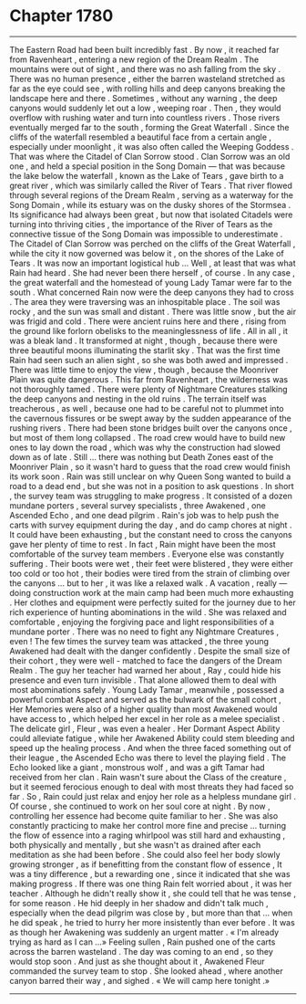 
# Chapter 1780


---

The Eastern Road had been built incredibly fast . By now , it reached far from Ravenheart , entering a new region of the Dream Realm .
The mountains were out of sight , and there was no ash falling from the sky . There was no human presence , either the barren wasteland stretched as far as the eye could see , with rolling hills and deep canyons breaking the landscape here and there .
Sometimes , without any warning , the deep canyons would suddenly let out a low , weeping roar . Then , they would overflow with rushing water and turn into countless rivers . Those rivers eventually merged far to the south , forming the Great Waterfall .
Since the cliffs of the waterfall resembled a beautiful face from a certain angle , especially under moonlight , it was also often called the Weeping Goddess .
That was where the Citadel of Clan Sorrow stood .
Clan Sorrow was an old one , and held a special position in the Song Domain — that was because the lake below the waterfall , known as the Lake of Tears , gave birth to a great river , which was similarly called the River of Tears . That river flowed through several regions of the Dream Realm , serving as a waterway for the Song Domain , while its estuary was on the dusky shores of the Stormsea .
Its significance had always been great , but now that isolated Citadels were turning into thriving cities , the importance of the River of Tears as the connective tissue of the Song Domain was impossible to underestimate .
The Citadel of Clan Sorrow was perched on the cliffs of the Great Waterfall , while the city it now governed was below it , on the shores of the Lake of Tears . It was now an important logistical hub …
Well , at least that was what Rain had heard . She had never been there herself , of course .
In any case , the great waterfall and the homestead of young Lady Tamar were far to the south . What concerned Rain now were the deep canyons they had to cross .
The area they were traversing was an inhospitable place . The soil was rocky , and the sun was small and distant . There was little snow , but the air was frigid and cold . There were ancient ruins here and there , rising from the ground like forlorn obelisks to the meaninglessness of life . All in all , it was a bleak land .
It transformed at night , though , because there were three beautiful moons illuminating the starlit sky . That was the first time Rain had seen such an alien sight , so she was both awed and impressed .
There was little time to enjoy the view , though , because the Moonriver Plain was quite dangerous .
This far from Ravenheart , the wilderness was not thoroughly tamed . There were plenty of Nightmare Creatures stalking the deep canyons and nesting in the old ruins . The terrain itself was treacherous , as well , because one had to be careful not to plummet into the cavernous fissures or be swept away by the sudden appearance of the rushing rivers .
There had been stone bridges built over the canyons once , but most of them long collapsed . The road crew would have to build new ones to lay down the road , which was why the construction had slowed down as of late .
Still … there was nothing but Death Zones east of the Moonriver Plain , so it wasn't hard to guess that the road crew would finish its work soon . Rain was still unclear on why Queen Song wanted to build a road to a dead end , but she was not in a position to ask questions .
In short , the survey team was struggling to make progress .
It consisted of a dozen mundane porters , several survey specialists , three Awakened , one Ascended Echo , and one dead pilgrim .
Rain's job was to help push the carts with survey equipment during the day , and do camp chores at night . It could have been exhausting , but the constant need to cross the canyons gave her plenty of time to rest .
In fact , Rain might have been the most comfortable of the survey team members .
Everyone else was constantly suffering . Their boots were wet , their feet were blistered , they were either too cold or too hot , their bodies were tired from the strain of climbing over the canyons … but to her , it was like a relaxed walk . A vacation , really — doing construction work at the main camp had been much more exhausting .
Her clothes and equipment were perfectly suited for the journey due to her rich experience of hunting abominations in the wild . She was relaxed and comfortable , enjoying the forgiving pace and light responsibilities of a mundane porter .
There was no need to fight any Nightmare Creatures , even !
The few times the survey team was attacked , the three young Awakened had dealt with the danger confidently . Despite the small size of their cohort , they were well - matched to face the dangers of the Dream Realm .
The guy her teacher had warned her about , Ray , could hide his presence and even turn invisible . That alone allowed them to deal with most abominations safely .
Young Lady Tamar , meanwhile , possessed a powerful combat Aspect and served as the bulwark of the small cohort , Her Memories were also of a higher quality than most Awakened would have access to , which helped her excel in her role as a melee specialist .
The delicate girl , Fleur , was even a healer . Her Dormant Aspect Ability could alleviate fatigue , while her Awakened Ability could stem bleeding and speed up the healing process .
And when the three faced something out of their league , the Ascended Echo was there to level the playing field .
The Echo looked like a giant , monstrous wolf , and was a gift Tamar had received from her clan . Rain wasn't sure about the Class of the creature , but it seemed ferocious enough to deal with most threats they had faced so far .
So , Rain could just relax and enjoy her role as a helpless mundane girl .
Of course , she continued to work on her soul core at night .
By now , controlling her essence had become quite familiar to her . She was also constantly practicing to make her control more fine and precise … turning the flow of essence into a raging whirlpool was still hard and exhausting , both physically and mentally , but she wasn't as drained after each meditation as she had been before .
She could also feel her body slowly growing stronger , as if benefitting from the constant flow of essence , It was a tiny difference , but a rewarding one , since it indicated that she was making progress .
If there was one thing Rain felt worried about , it was her teacher .
Although he didn't really show it , she could tell that he was tense , for some reason . He hid deeply in her shadow and didn't talk much , especially when the dead pilgrim was close by , but more than that … when he did speak , he tried to hurry her more insistently than ever before .
It was as though her Awakening was suddenly an urgent matter .
« I'm already trying as hard as I can …»
Feeling sullen , Rain pushed one of the carts across the barren wasteland . The day was coming to an end , so they would stop soon .
And just as she thought about it , Awakened Fleur commanded the survey team to stop .
She looked ahead , where another canyon barred their way , and sighed .
« We will camp here tonight .»

---

